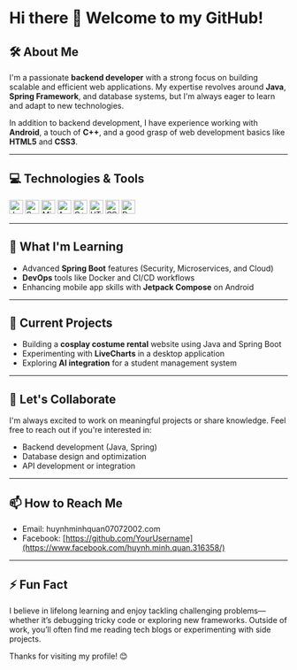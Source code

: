 # Hi there 👋 Welcome to my GitHub!

## 🛠 About Me
I'm a passionate **backend developer** with a strong focus on building scalable and efficient web applications. My expertise revolves around **Java**, **Spring Framework**, and database systems, but I'm always eager to learn and adapt to new technologies. 

In addition to backend development, I have experience working with **Android**, a touch of **C++**, and a good grasp of web development basics like **HTML5** and **CSS3**. 

---

## 💻 Technologies & Tools
<p align="left">
  <img src="https://img.shields.io/badge/Java-ED8B00?style=for-the-badge&logo=openjdk&logoColor=white" alt="Java" title="Java" height="25" />
  <img src="https://img.shields.io/badge/Spring%20Boot-6DB33F?style=for-the-badge&logo=springboot&logoColor=white" alt="Spring Boot" title="Spring Boot" height="25" />
  <img src="https://img.shields.io/badge/Microsoft%20SQL%20Server-CC2927?logo=microsoftsqlserver&logoColor=fff&style=for-the-badge" alt="Microsoft SQL Server" title="Microsoft SQL Server" height="25" />
  <img src="https://img.shields.io/badge/Android-3DDC84?style=for-the-badge&logo=android&logoColor=white" alt="Android" title="Android" height="25" />
  <img src="https://img.shields.io/badge/-c++-blue?style=for-the-badge&logo=c%2B%2B&logoColor=white" alt="C++" title="C++" height="25" />
  <img src="https://img.shields.io/badge/HTML5-E34F26?style=for-the-badge&logo=html5&logoColor=white" alt="HTML5" title="HTML5" height="25" />
  <img src="https://img.shields.io/badge/CSS3-1572B6?style=for-the-badge&logo=css3&logoColor=white" alt="CSS3" title="CSS3" height="25" />
  <img src="https://img.shields.io/badge/Docker-2496ED?style=for-the-badge&logo=docker&logoColor=white" alt="Docker" title="Docker" height="25" />
</p>

---

## 🌱 What I'm Learning
- Advanced **Spring Boot** features (Security, Microservices, and Cloud)
- **DevOps** tools like Docker and CI/CD workflows
- Enhancing mobile app skills with **Jetpack Compose** on Android

---

## 🔭 Current Projects
- Building a **cosplay costume rental** website using Java and Spring Boot
- Experimenting with **LiveCharts** in a desktop application
- Exploring **AI integration** for a student management system

---

## 👯 Let's Collaborate
I'm always excited to work on meaningful projects or share knowledge. Feel free to reach out if you're interested in:
- Backend development (Java, Spring)
- Database design and optimization
- API development or integration

---

## 📫 How to Reach Me
- Email: huynhminhquan07072002.com
- Facebook: [https://github.com/YourUsername](https://www.facebook.com/huynh.minh.quan.316358/)

---

## ⚡ Fun Fact
I believe in lifelong learning and enjoy tackling challenging problems—whether it’s debugging tricky code or exploring new frameworks. Outside of work, you’ll often find me reading tech blogs or experimenting with side projects.

Thanks for visiting my profile! 😊
